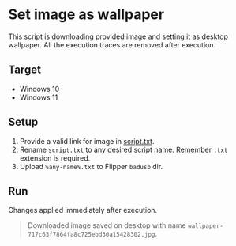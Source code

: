 # Set image as wallpaper
This script is downloading provided image and setting it as desktop wallpaper. All the execution traces are removed after execution.

## Target
- Windows 10
- Windows 11

## Setup
1. Provide a valid link for image in [script.txt](./script.txt#L11).
2. Rename `script.txt` to any desired script name. Remember `.txt` extension is required.
3. Upload `%any-name%.txt` to Flipper `badusb` dir.

## Run
Changes applied immediately after execution.
> Downloaded image saved on desktop with name `wallpaper-717c63f7864fa8c725ebd30a15428302.jpg`.
